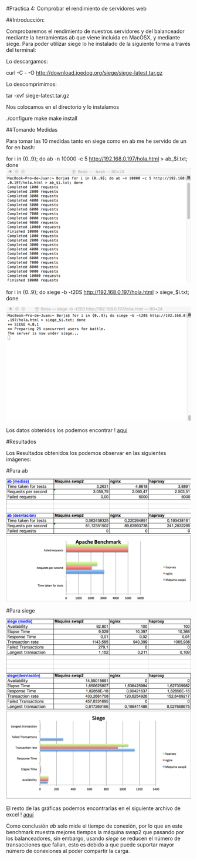 #Practica 4: Comprobar el rendimiento de servidores web

##Introducción:

Comprobaremos el rendimiento de nuestros servidores y del balanceador mediante la herramientas ab que viene incluida en MacOSX, y mediante siege.
Para poder utilizar siege lo he instalado de la siguiente forma a través del terminal:

Lo descargamos:

curl -C - -O http://download.joedog.org/siege/siege-latest.tar.gz

Lo descomprimimos:

tar -xvf siege-latest.tar.gz

Nos colocamos en el directorio y lo instalamos

./configure
make
make install

##Tomando Medidas

Para tomar las 10 medidas tanto en siege como en ab me he servido de un for en bash:

for i in {0..9}; do ab -n 10000 -c 5 http://192.168.0.197/hola.html > ab_$i.txt; done
![Imagen](Capturas/Captura_1.png)

for i in {0..9}; do siege -b -t20S http://192.168.0.197/hola.html > siege_$i.txt; done

![Imagen](Capturas/Captura_2.png)

Los datos obtenidos los podemos encontrar ! [aquí](https://github.com/0rf3o/SWAP15-16/tree/master/Practica%204/datos)

#Resultados

Los Resultados obtenidos los podemos observar en las siguientes imágenes:

#Para ab

![Imagen](Capturas/Captura_3.png)
![Imagen](Capturas/Captura_5.png)

#Para siege

![Imagen](Capturas/Captura_4.png)
![Imagen](Capturas/Captura_6.png)


El resto de las gráficas podemos encontrarlas en el siguiente archivo de excel ! [aquí](https://github.com/0rf3o/SWAP15-16/blob/master/Practica%204/Practica_4.xlsx)

Como conclusión *ab* solo mide el tiempo de conexión, por lo que en este benchmark muestra mejores tiempos la máquina swap2 que pasando por los balanceadores, sin embargo, usando *siege* se reducen el número de transacciones que fallan, esto es debido a que puede suportar mayor número de conexiones al poder compartir la carga.


